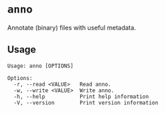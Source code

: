 # `anno`
Annotate (binary) files with useful metadata.

## Usage

```
Usage: anno [OPTIONS]

Options:
  -r, --read <VALUE>   Read anno.
  -w, --write <VALUE>  Write anno.
  -h, --help           Print help information
  -V, --version        Print version information
```
